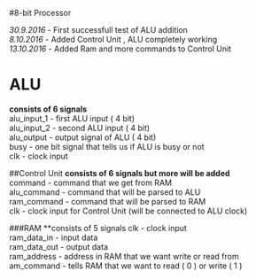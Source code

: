 #8-bit Processor

*30.9.2016* - First successfull test of ALU addition  
*8.10.2016* - Added Control Unit , ALU completely working  
*13.10.2016* - Added Ram and more commands to Control Unit  

# ALU 
**consists of 6 signals**  
alu_input_1 - first ALU input ( 4 bit)  
alu_input_2 - second ALU input ( 4 bit)  
alu_output - output signal of ALU ( 4 bit)  
busy - one bit signal that tells us if ALU is busy or not  
clk - clock input  

##Control Unit 
**consists of 6 signals but more will be added**  
command - command that we get from RAM  
alu_command - command that will be parsed to ALU  
ram_command - command that will be parsed to RAM  
clk - clock input for Control Unit (will be connected to ALU clock)    

###RAM
**consists of 5 signals
clk - clock input  
ram_data_in - input data  
ram_data_out - output data  
ram_address - address in RAM that we want write or read from  
am_command - tells RAM that we  want to read ( 0 ) or write ( 1 )   